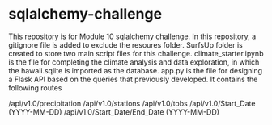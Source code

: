# sqlalchemy-challenge

This repository is for Module 10 sqlalchemy challenge. In this repository, a gitignore file is added to exclude the resoures folder. SurfsUp folder is created to store two main script files for this challenge. climate_starter.ipynb is the file for completing the climate analysis and data exploration, in which the hawaii.sqlite is imported as the database. app.py is the file for designing a Flask API based on the queries that previously developed. It contains the following routes

/api/v1.0/precipitation
/api/v1.0/stations
/api/v1.0/tobs
/api/v1.0/Start_Date (YYYY-MM-DD)
/api/v1.0/Start_Date/End_Date (YYYY-MM-DD)